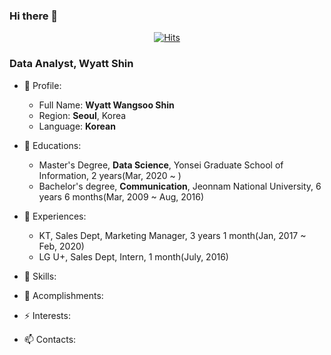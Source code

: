 ### Hi there 👋

<div align=center>
  
[![Hits](https://hits.seeyoufarm.com/api/count/incr/badge.svg?url=https%3A%2F%2Fgithub.com%2Fthinpig99&count_bg=%2379C83D&title_bg=%23555555&icon=github.svg&icon_color=%23E7E7E7&title=hits&edge_flat=true)](https://hits.seeyoufarm.com)

</div>

### Data Analyst, Wyatt Shin

- 🔭 Profile:
  - Full Name: **Wyatt Wangsoo Shin**
  - Region: **Seoul**, Korea
  - Language: **Korean**
  
- 🌱 Educations:
  - Master's Degree, **Data Science**, Yonsei Graduate School of Information, 2 years(Mar, 2020 ~ )
  - Bachelor's degree, **Communication**, Jeonnam National University, 6 years 6 months(Mar, 2009 ~ Aug, 2016)

- 👯 Experiences:
  - KT, Sales Dept, Marketing Manager, 3 years 1 month(Jan, 2017 ~ Feb, 2020)
  - LG U+, Sales Dept, Intern, 1 month(July, 2016)
  
- 🤔 Skills:
- 💬 Acomplishments:
- ⚡ Interests:
- 📫 Contacts:

